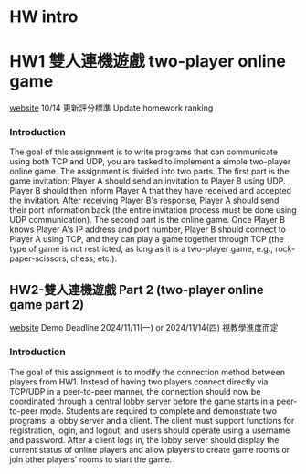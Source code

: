 # HW intro 
# HW1 雙人連機遊戲 two-player online game
[website](https://bold-bonnet-933.notion.site/HW1-two-player-online-game-10313c7da37780658219d0cb00d30e2f)
10/14 更新評分標準 Update homework ranking

### Introduction

The goal of this assignment is to write programs that can communicate using both TCP and UDP, you are tasked to implement a simple two-player online game. The assignment is divided into two parts. The first part is the game invitation:  Player A should send an invitation to Player B using UDP. Player B should then inform Player A that they have received and accepted the invitation. After receiving Player B's response, Player A should send their port information back (the entire invitation process must be done using UDP communication). The second part is the online game. Once Player B knows Player A's IP address and port number, Player B should connect to Player A using TCP, and they can play a game together through TCP (the type of game is not restricted, as long as it is a two-player game, e.g., rock-paper-scissors, chess, etc.).


## HW2-雙人連機遊戲 Part 2 (two-player online game part 2)
[website](https://hackmd.io/@wei0107/rk0gAJWkkl)
Demo Deadline 2024/11/11(一) or 2024/11/14(四) 視教學進度而定

### Introduction
The goal of this assignment is to modify the connection method between players from HW1. Instead of having two players connect directly via TCP/UDP in a peer-to-peer manner, the connection should now be coordinated through a central lobby server before the game starts in a peer-to-peer mode. Students are required to complete and demonstrate two programs: a lobby server and a client. The client must support functions for registration, login, and logout, and users should operate using a username and password. After a client logs in, the lobby server should display the current status of online players and allow players to create game rooms or join other players' rooms to start the game.